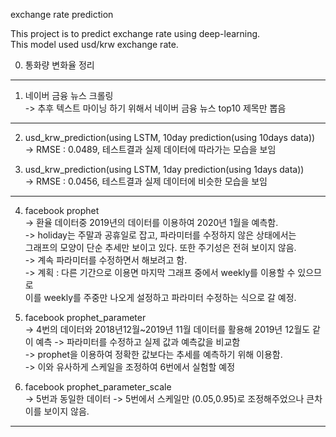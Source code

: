exchange rate prediction

This project is to predict exchange rate using deep-learning.  
This model used usd/krw exchange rate.   

00. 통화량 변화율 정리 

 --------------------------------------

1. 네이버 금융 뉴스 크롤링  
-> 추후 텍스트 마이닝 하기 위해서 네이버 금융 뉴스 top10 제목만 뽑음  
  
  ------------------
  
2. usd_krw_prediction(using LSTM, 10day prediction(using 10days data))  
-> RMSE : 0.0489, 테스트결과 실제 데이터에 따라가는 모습을 보임  

3. usd_krw_prediction(using LSTM, 1day prediction(using 1days data))  
-> RMSE : 0.0456, 테스트결과 실제 데이터에 비슷한 모습을 보임  

----------------------

4. facebook prophet     
-> 환율 데이터중 2019년의 데이터를 이용하여 2020년 1월을 예측함.   
-> holiday는 주말과 공휴일로 잡고, 파라미터를 수정하지 않은 상태에서는    
그래프의 모양이 단순 추세만 보이고 있다. 또한 주기성은 전혀 보이지 않음.    
-> 계속 파라미터를 수정하면서 해보려고 함.    
-> 계획 :  다른 기간으로 이용면 마지막 그래프 중에서 weekly를 이용할 수 있으므로   
이를 weekly를 주중만 나오게 설정하고 파라미터 수정하는 식으로 갈 예정.   


5. facebook prophet_parameter    
-> 4번의 데이터와 2018년12월~2019년 11월 데이터를 활용해 2019년 12월도 같이 예측
-> 파라미터를 수정하고 실제 값과 예측값을 비교함  
-> prophet을 이용하여 정확한 값보다는 추세를 예측하기 위해 이용함.    
-> 이와 유사하게 스케일을 조정하여 6번에서 실험할 예정  

6. facebook prophet_parameter_scale  
-> 5번과 동일한 데이터
-> 5번에서 스케일만 (0.05,0.95)로 조정해주었으나 큰차이를 보이지 않음.

-----------------

